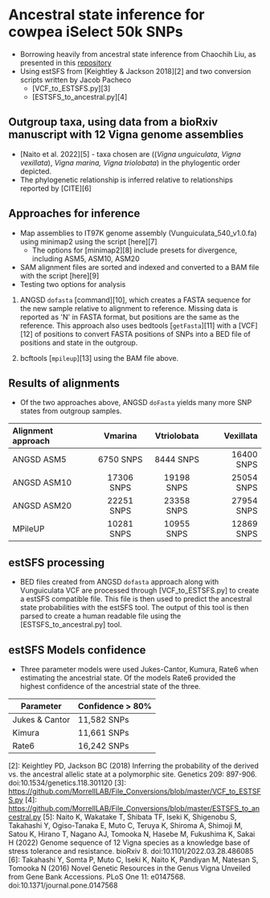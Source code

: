 # Ancestral state inference for cowpea iSelect 50k SNPs

* Borrowing heavily from ancestral state inference from Chaochih Liu, as presented in this [repository][1]
* Using estSFS from [Keightley & Jackson 2018][2] and two conversion scripts written by Jacob Pacheco
    * [VCF_to_ESTSFS.py][3] 
    * [ESTSFS_to_ancestral.py][4]

## Outgroup taxa, using data from a bioRxiv manuscript with 12 Vigna genome assemblies

* [Naito et al. 2022][5] - taxa chosen are ((_Vigna unguiculata_, _Vigna vexillata_), _Vigna marina,_ _Vigna triolobata_) in the phylogentic order depicted.
* The phylogenetic relationship is inferred relative to relationships reported by [CITE][6]

## Approaches for inference
* Map assemblies to IT97K genome assembly (Vunguiculata_540_v1.0.fa) using minimap2 using the script [here][7]
    * The options for [minimap2][8] include presets for divergence, including ASM5, ASM10, ASM20
* SAM alignment files are sorted and indexed and converted to a BAM file with the script [here][9]
* Testing two options for analysis
1. ANGSD `dofasta` [command][10], which creates a FASTA sequence for the new sample relative to alignment to reference. Missing data is reported as 'N' in FASTA format, but positions are the same as the reference. This approach also uses bedtools [`getFasta`][11] with a [VCF][12] of positions to convert FASTA positions of SNPs into a BED file of positions and state in the outgroup.

2. bcftools [`mpileup`][13] using the BAM file above.

## Results of alignments
 
* Of the two approaches above, ANGSD `doFasta` yields many more SNP states from outgroup samples.


|  Alignment approach |      Vmarina    |   Vtriolobata   |   Vexillata   |
| :-------------------|  :------------: | :-------------: |  -----------: |
|     ANGSD ASM5      |    6750 SNPS    |  8444 SNPS      |   16400 SNPS  |
|     ANGSD ASM10     |    17306 SNPS   |  19198 SNPS     |   25054 SNPS  |          
|     ANGSD ASM20     |    22251 SNPS   |  23358 SNPS     |   27954 SNPS  |              
|      MPileUP        |    10281 SNPS   |  10955 SNPS     |   12869 SNPS  |   


## estSFS processing

* BED files created from ANGSD `dofasta` approach along with Vunguiculata VCF are processed through [VCF_to_ESTSFS.py] to create a estSFS compatible file. This file is then used to predict the ancestral state probabilities with the estSFS tool. The output of this tool is then parsed to create a human readable file using the [ESTSFS_to_ancestral.py] tool. 

## estSFS Models confidence 
* Three parameter models were used Jukes-Cantor, Kumura, Rate6 when estimating the ancestrial state. Of the models Rate6 provided the highest confidence of the ancestrial state of the three. 

| Parameter        | Confidence > 80% |
|------------------|-------------------|
| Jukes & Cantor   | 11,582 SNPs       |
| Kimura           | 11,661 SNPs       |
| Rate6            | 16,242 SNPs       |


[1]: https://github.com/ChaochihL/Barley_Outgroups/tree/master/morex_v3
[2]: Keightley PD, Jackson BC (2018) Inferring the probability of the derived vs. the ancestral allelic state at a polymorphic site. Genetics 209: 897-906. doi:10.1534/genetics.118.301120
[3]: https://github.com/MorrellLAB/File_Conversions/blob/master/VCF_to_ESTSFS.py
[4]: https://github.com/MorrellLAB/File_Conversions/blob/master/ESTSFS_to_ancestral.py
[5]: Naito K, Wakatake T, Shibata TF, Iseki K, Shigenobu S, Takahashi Y, Ogiso-Tanaka E, Muto C, Teruya K, Shiroma A, Shimoji M, Satou K, Hirano T, Nagano AJ, Tomooka N, Hasebe M, Fukushima K, Sakai H (2022) Genome sequence of 12 Vigna species as a knowledge base of stress tolerance and resistance. bioRxiv 8. doi:10.1101/2022.03.28.486085
[6]: Takahashi Y, Somta P, Muto C, Iseki K, Naito K, Pandiyan M, Natesan S, Tomooka N (2016) Novel Genetic Resources in the Genus Vigna Unveiled from Gene Bank Accessions. PLoS One 11: e0147568. doi:10.1371/journal.pone.0147568